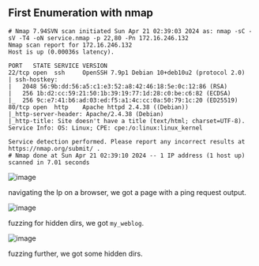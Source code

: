 ## First Enumeration with nmap 

```shell
# Nmap 7.94SVN scan initiated Sun Apr 21 02:39:03 2024 as: nmap -sC -sV -T4 -oN service.nmap -p 22,80 -Pn 172.16.246.132
Nmap scan report for 172.16.246.132
Host is up (0.00036s latency).

PORT   STATE SERVICE VERSION
22/tcp open  ssh     OpenSSH 7.9p1 Debian 10+deb10u2 (protocol 2.0)
| ssh-hostkey: 
|   2048 56:9b:dd:56:a5:c1:e3:52:a8:42:46:18:5e:0c:12:86 (RSA)
|   256 1b:d2:cc:59:21:50:1b:39:19:77:1d:28:c0:be:c6:82 (ECDSA)
|_  256 9c:e7:41:b6:ad:03:ed:f5:a1:4c:cc:0a:50:79:1c:20 (ED25519)
80/tcp open  http    Apache httpd 2.4.38 ((Debian))
|_http-server-header: Apache/2.4.38 (Debian)
|_http-title: Site doesn't have a title (text/html; charset=UTF-8).
Service Info: OS: Linux; CPE: cpe:/o:linux:linux_kernel

Service detection performed. Please report any incorrect results at https://nmap.org/submit/ .
# Nmap done at Sun Apr 21 02:39:10 2024 -- 1 IP address (1 host up) scanned in 7.01 seconds
```

![image](https://github.com/n16hth4wk07/n16hth4wk07.github.io/assets/87468669/933d9107-a6d5-45a3-9b3e-7900b1affaf0)

navigating the Ip on a browser, we got a page with a ping request output. 

![image](https://github.com/n16hth4wk07/n16hth4wk07.github.io/assets/87468669/7fbd1456-b381-4da7-95e5-472d3f2af699)

fuzzing for hidden dirs, we got `my_weblog`. 

![image](https://github.com/n16hth4wk07/n16hth4wk07.github.io/assets/87468669/2b1bfcd4-17ec-4096-b57a-52237d413069)

fuzzing further, we got some hidden dirs. 


